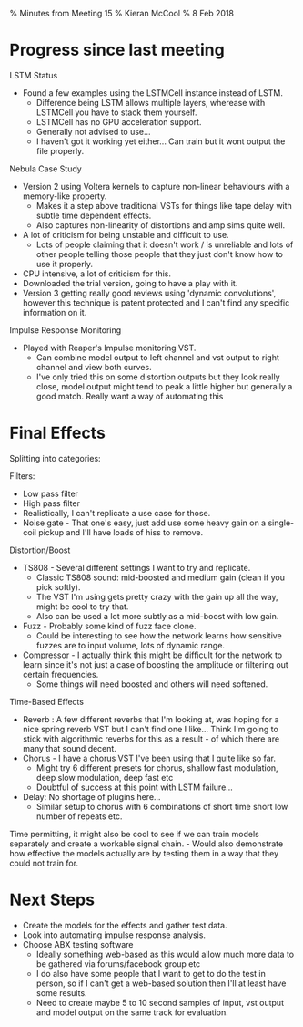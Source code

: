 % Minutes from Meeting 15
% Kieran McCool
% 8 Feb 2018

# Progress since last meeting

LSTM Status

* Found a few examples using the LSTMCell instance instead of LSTM.
    - Difference being LSTM allows multiple layers, wherease with LSTMCell you have to stack them yourself.
    - LSTMCell has no GPU acceleration support.
    - Generally not advised to use...
    - I haven't got it working yet either... Can train but it wont output the file properly.

Nebula Case Study

* Version 2 using Voltera kernels to capture non-linear behaviours with a memory-like property.
    - Makes it a step above traditional VSTs for things like tape delay with subtle time dependent effects.
    - Also captures non-linearity of distortions and amp sims quite well.
* A lot of criticism for being unstable and difficult to use.
    - Lots of people claiming that it doesn't work / is unreliable and lots of other people telling those people that they just don't know how to use it properly.
* CPU intensive, a lot of criticism for this.
* Downloaded the trial version, going to have a play with it.
* Version 3 getting really good reviews using 'dynamic convolutions', however this technique is patent protected and I can't find any specific information on it.

Impulse Response Monitoring

* Played with Reaper's Impulse monitoring VST.
    - Can combine model output to left channel and vst output to right channel and view both curves.
    - I've only tried this on some distortion outputs but they look really close, model output might tend to peak a little higher but generally a good match.
    Really want a way of automating this

# Final Effects

Splitting into categories:

Filters:

* Low pass filter
* High pass filter
* Realistically, I can't replicate a use case for those.
* Noise gate - That one's easy, just add use some heavy gain on a single-coil pickup and I'll have loads of hiss to remove.

Distortion/Boost

* TS808 - Several different settings I want to try and replicate. 
    - Classic TS808 sound: mid-boosted and medium gain (clean if you pick softly). 
    - The VST I'm using gets pretty crazy with the gain up all the way, might be cool to try that. 
    - Also can be used a lot more subtly as a mid-boost with low gain.
* Fuzz - Probably some kind of fuzz face clone. 
    - Could be interesting to see how the network learns how sensitive fuzzes are to input volume, lots of dynamic range.
* Compressor - I actually think this might be difficult for the network to learn since it's not just a case of boosting the amplitude or filtering out certain frequencies. 
    - Some things will need boosted and others will need softened.

Time-Based Effects

* Reverb : A few different reverbs that I'm looking at, was hoping for a nice spring reverb VST but I can't find one I like... Think I'm going to stick with algorithmic reverbs for this as a result - of which there are many that sound decent.
* Chorus - I have a chorus VST I've been using that I quite like so far. 
    - Might try 6 different presets for chorus, shallow fast modulation, deep slow modulation, deep fast etc
    - Doubtful of success at this point with LSTM failure...
* Delay: No shortage of plugins here...
    - Similar setup to chorus with 6 combinations of short time short low number of repeats etc.

Time permitting, it might also be cool to see if we can train models separately and create a workable signal chain.
    - Would also demonstrate how effective the models actually are by testing them in a way that they could not train for.

# Next Steps

* Create the models for the effects and gather test data.
* Look into automating impulse response analysis.
* Choose ABX testing software
    - Ideally something web-based as this would allow much more data to be gathered via forums/facebook group etc
    - I do also have some people that I want to get to do the test in person, so if I can't get a web-based solution then I'll at least have some results.
    - Need to create maybe 5 to 10 second samples of input, vst output and model output on the same track for evaluation.
